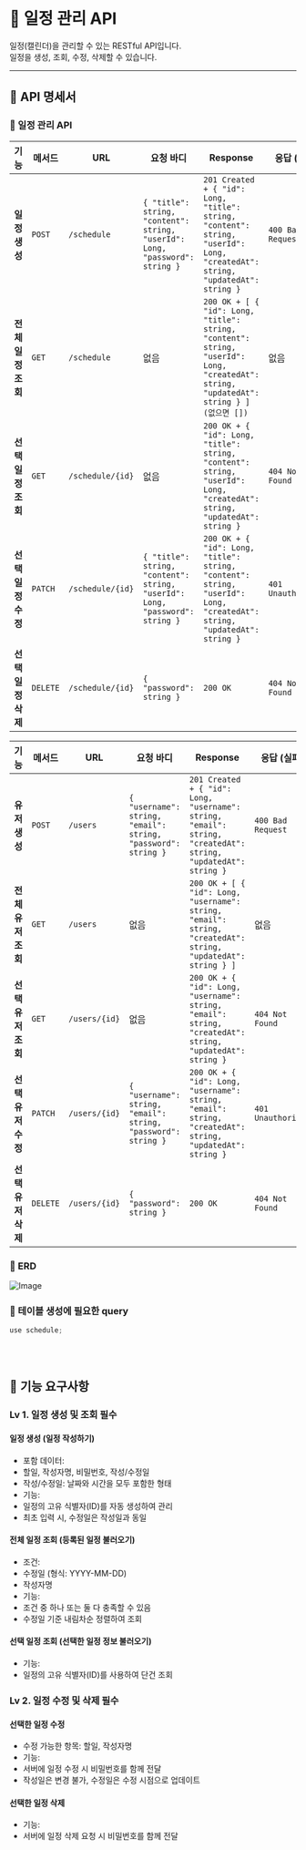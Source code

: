 # 📅 일정 관리 API

일정(캘린더)을 관리할 수 있는 RESTful API입니다.  
일정을 생성, 조회, 수정, 삭제할 수 있습니다.

---

## 📌 API 명세서

### 📝 일정 관리 API


| 기능 | 메서드 | URL | 요청 바디 | Response | 응답 (실패) |
|------|--------|------------|------------|------------|------------|
| **일정 생성** | `POST` | `/schedule` | `{ "title": string, "content": string, "userId": Long,  "password": string }` | `201 Created + { "id": Long, "title": string, "content": string, "userId": Long, "createdAt": string, "updatedAt": string }` | `400 Bad Request` |
| **전체 일정 조회** | `GET` | `/schedule` | 없음 | `200 OK + [ { "id": Long, "title": string, "content": string, "userId": Long, "createdAt": string, "updatedAt": string } ] (없으면 [])` | 없음 |
| **선택 일정 조회** | `GET` | `/schedule/{id}` | 없음 | `200 OK + { "id": Long, "title": string, "content": string, "userId": Long, "createdAt": string, "updatedAt": string }` | `404 Not Found` |
| **선택 일정 수정** | `PATCH` | `/schedule/{id}` | `{ "title": string, "content": string, "userId": Long, "password": string }` | `200 OK + { "id": Long, "title": string, "content": string, "userId": Long, "createdAt": string, "updatedAt": string }` | `401 Unauthorized` |
| **선택 일정 삭제** | `DELETE` | `/schedule/{id}` | `{ "password": string }` | `200 OK` | `404 Not Found` |

| 기능 | 메서드 | URL | 요청 바디 | Response | 응답 (실패) |
|------|--------|------------|------------|------------|------------|
| **유저 생성** | `POST` | `/users` | `{ "username": string, "email": string, "password": string }` | `201 Created + { "id": Long, "username": string, "email": string, "createdAt": string, "updatedAt": string }` | `400 Bad Request` |
| **전체 유저 조회** | `GET` | `/users` | 없음 | `200 OK + [ { "id": Long, "username": string, "email": string, "createdAt": string, "updatedAt": string } ]` | 없음 |
| **선택 유저 조회** | `GET` | `/users/{id}` | 없음 | `200 OK + { "id": Long, "username": string, "email": string, "createdAt": string, "updatedAt": string }` | `404 Not Found` |
| **선택 유저 수정** | `PATCH` | `/users/{id}` | `{ "username": string, "email": string, "password": string }` | `200 OK + { "id": Long, "username": string, "email": string, "createdAt": string, "updatedAt": string }` | `401 Unauthorized` |
| **선택 유저 삭제** | `DELETE` | `/users/{id}` | `{ "password": string }` | `200 OK` | `404 Not Found` |


### 📝 ERD
![Image](https://github.com/user-attachments/assets/4a5ac365-29cd-4904-b87b-2b9a616223e8)

### 📝 테이블 생성에 필요한 query
```js
use schedule;



```
<br>

## 📌 기능 요구사항
### Lv 1. 일정 생성 및 조회 필수
#### 일정 생성 (일정 작성하기)
- 포함 데이터:
- 할일, 작성자명, 비밀번호, 작성/수정일
- 작성/수정일: 날짜와 시간을 모두 포함한 형태
- 기능:
- 일정의 고유 식별자(ID)를 자동 생성하여 관리
- 최초 입력 시, 수정일은 작성일과 동일
#### 전체 일정 조회 (등록된 일정 불러오기)
- 조건:
- 수정일 (형식: YYYY-MM-DD)
- 작성자명
- 기능:
- 조건 중 하나 또는 둘 다 충족할 수 있음
- 수정일 기준 내림차순 정렬하여 조회
#### 선택 일정 조회 (선택한 일정 정보 불러오기)
- 기능:
- 일정의 고유 식별자(ID)를 사용하여 단건 조회
### Lv 2. 일정 수정 및 삭제 필수
#### 선택한 일정 수정
- 수정 가능한 항목: 할일, 작성자명
- 기능:
- 서버에 일정 수정 시 비밀번호를 함께 전달
- 작성일은 변경 불가, 수정일은 수정 시점으로 업데이트
#### 선택한 일정 삭제
- 기능:
- 서버에 일정 삭제 요청 시 비밀번호를 함께 전달
